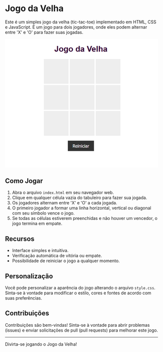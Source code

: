 # Jogo da Velha

Este é um simples jogo da velha (tic-tac-toe) implementado em HTML, CSS e JavaScript. É um jogo para dois jogadores, onde eles podem alternar entre 'X' e 'O' para fazer suas jogadas.

![Screenshot do Jogo da Velha](screenshot.png)

## Como Jogar

1. Abra o arquivo `index.html` em seu navegador web.
2. Clique em qualquer célula vazia do tabuleiro para fazer sua jogada.
3. Os jogadores alternam entre 'X' e 'O' a cada jogada.
4. O primeiro jogador a formar uma linha horizontal, vertical ou diagonal com seu símbolo vence o jogo.
5. Se todas as células estiverem preenchidas e não houver um vencedor, o jogo termina em empate.

## Recursos

- Interface simples e intuitiva.
- Verificação automática de vitória ou empate.
- Possibilidade de reiniciar o jogo a qualquer momento.

## Personalização

Você pode personalizar a aparência do jogo alterando o arquivo `style.css`. Sinta-se à vontade para modificar o estilo, cores e fontes de acordo com suas preferências.

## Contribuições

Contribuições são bem-vindas! Sinta-se à vontade para abrir problemas (issues) e enviar solicitações de pull (pull requests) para melhorar este jogo.

---

Divirta-se jogando o Jogo da Velha!
